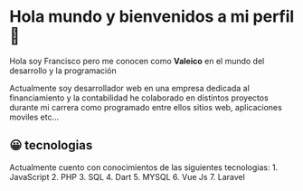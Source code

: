 # Hola mundo y bienvenidos a mi perfil 👋

Hola soy Francisco pero me conocen como __Valeico__ en el mundo del desarrollo y la programación

Actualmente soy desarrollador web en una empresa dedicada al financiamiento y la contabilidad
he colaborado en distintos proyectos durante mi carrera como programado entre ellos sitios web,
aplicaciones moviles etc...

## 😀 tecnologias

Actualmente cuento con conocimientos de las siguientes tecnologias:
    1. JavaScript
    2. PHP
    3. SQL
    4. Dart
    5. MYSQL
    6. Vue Js
    7. Laravel